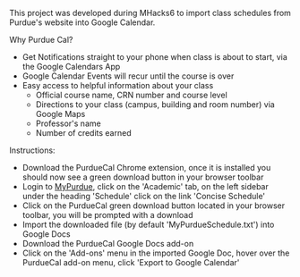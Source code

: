 This project was developed during MHacks6 to import class schedules from Purdue's website into Google Calendar.

Why Purdue Cal?
- Get Notifications straight to your phone when class is about to start, via the Google Calendars App
- Google Calendar Events will recur until the course is over
- Easy access to helpful information about your class
  - Official course name, CRN number and course level
  - Directions to your class (campus, building and room number) via Google Maps
  - Professor's name
  - Number of credits earned

Instructions:
- Download the PurdueCal Chrome extension, once it is installed you should now see a green download button in your browser toolbar
- Login to [MyPurdue](https://mypurdue.purdue.edu), click on the 'Academic' tab, on the left sidebar under the heading 'Schedule' click on the link 'Concise Schedule'
- Click on the PurdueCal green download button located in your browser toolbar, you will be prompted with a download
- Import the downloaded file (by default 'MyPurdueSchedule.txt') into Google Docs
- Download the PurdueCal Google Docs add-on
- Click on the 'Add-ons' menu in the imported Google Doc, hover over the PurdueCal add-on menu, click 'Export to Google Calendar'
